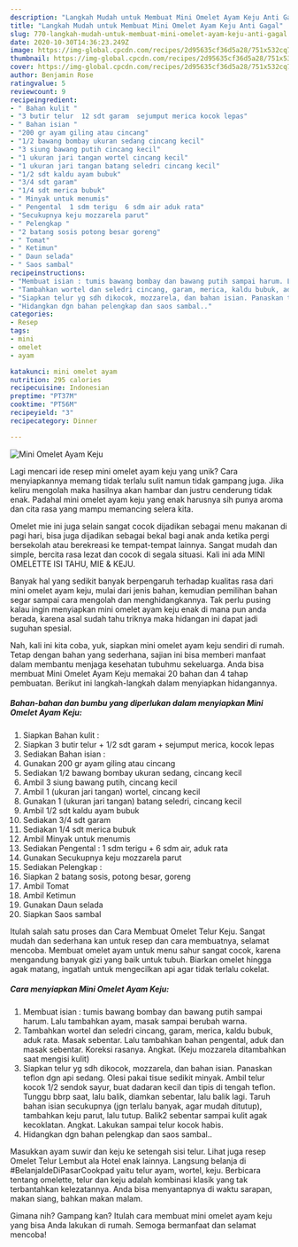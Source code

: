 ```yaml
---
description: "Langkah Mudah untuk Membuat Mini Omelet Ayam Keju Anti Gagal"
title: "Langkah Mudah untuk Membuat Mini Omelet Ayam Keju Anti Gagal"
slug: 770-langkah-mudah-untuk-membuat-mini-omelet-ayam-keju-anti-gagal
date: 2020-10-30T14:36:23.249Z
image: https://img-global.cpcdn.com/recipes/2d95635cf36d5a28/751x532cq70/mini-omelet-ayam-keju-foto-resep-utama.jpg
thumbnail: https://img-global.cpcdn.com/recipes/2d95635cf36d5a28/751x532cq70/mini-omelet-ayam-keju-foto-resep-utama.jpg
cover: https://img-global.cpcdn.com/recipes/2d95635cf36d5a28/751x532cq70/mini-omelet-ayam-keju-foto-resep-utama.jpg
author: Benjamin Rose
ratingvalue: 5
reviewcount: 9
recipeingredient:
- " Bahan kulit "
- "3 butir telur  12 sdt garam  sejumput merica kocok lepas"
- " Bahan isian "
- "200 gr ayam giling atau cincang"
- "1/2 bawang bombay ukuran sedang cincang kecil"
- "3 siung bawang putih cincang kecil"
- "1 ukuran jari tangan wortel cincang kecil"
- "1 ukuran jari tangan batang seledri cincang kecil"
- "1/2 sdt kaldu ayam bubuk"
- "3/4 sdt garam"
- "1/4 sdt merica bubuk"
- " Minyak untuk menumis"
- " Pengental  1 sdm terigu  6 sdm air aduk rata"
- "Secukupnya keju mozzarela parut"
- " Pelengkap "
- "2 batang sosis potong besar goreng"
- " Tomat"
- " Ketimun"
- " Daun selada"
- " Saos sambal"
recipeinstructions:
- "Membuat isian : tumis bawang bombay dan bawang putih sampai harum. Lalu tambahkan ayam, masak sampai berubah warna."
- "Tambahkan wortel dan seledri cincang, garam, merica, kaldu bubuk, aduk rata. Masak sebentar. Lalu tambahkan bahan pengental, aduk dan masak sebentar. Koreksi rasanya. Angkat. (Keju mozzarela ditambahkan saat mengisi kulit)"
- "Siapkan telur yg sdh dikocok, mozzarela, dan bahan isian. Panaskan teflon dgn api sedang. Olesi pakai tisue sedikit minyak. Ambil telur kocok 1/2 sendok sayur, buat dadaran kecil dan tipis di tengah teflon. Tunggu bbrp saat, lalu balik, diamkan sebentar, lalu balik lagi. Taruh bahan isian secukupnya (jgn terlalu banyak, agar mudah ditutup), tambahkan keju parut, lalu tutup. Balik2 sebentar sampai kulit agak kecoklatan. Angkat. Lakukan sampai telur kocok habis."
- "Hidangkan dgn bahan pelengkap dan saos sambal.."
categories:
- Resep
tags:
- mini
- omelet
- ayam

katakunci: mini omelet ayam 
nutrition: 295 calories
recipecuisine: Indonesian
preptime: "PT37M"
cooktime: "PT56M"
recipeyield: "3"
recipecategory: Dinner

---
```



![Mini Omelet Ayam Keju](https://img-global.cpcdn.com/recipes/2d95635cf36d5a28/751x532cq70/mini-omelet-ayam-keju-foto-resep-utama.jpg)

Lagi mencari ide resep mini omelet ayam keju yang unik? Cara menyiapkannya memang tidak terlalu sulit namun tidak gampang juga. Jika keliru mengolah maka hasilnya akan hambar dan justru cenderung tidak enak. Padahal mini omelet ayam keju yang enak harusnya sih punya aroma dan cita rasa yang mampu memancing selera kita.

Omelet mie ini juga selain sangat cocok dijadikan sebagai menu makanan di pagi hari, bisa juga dijadikan sebagai bekal bagi anak anda ketika pergi bersekolah atau berekreasi ke tempat-tempat lainnya. Sangat mudah dan simple, bercita rasa lezat dan cocok di segala situasi. Kali ini ada MINI OMELETTE ISI TAHU, MIE &amp; KEJU.

Banyak hal yang sedikit banyak berpengaruh terhadap kualitas rasa dari mini omelet ayam keju, mulai dari jenis bahan, kemudian pemilihan bahan segar sampai cara mengolah dan menghidangkannya. Tak perlu pusing kalau ingin menyiapkan mini omelet ayam keju enak di mana pun anda berada, karena asal sudah tahu triknya maka hidangan ini dapat jadi suguhan spesial.


Nah, kali ini kita coba, yuk, siapkan mini omelet ayam keju sendiri di rumah. Tetap dengan bahan yang sederhana, sajian ini bisa memberi manfaat dalam membantu menjaga kesehatan tubuhmu sekeluarga. Anda bisa membuat Mini Omelet Ayam Keju memakai 20 bahan dan 4 tahap pembuatan. Berikut ini langkah-langkah dalam menyiapkan hidangannya.

<!--inarticleads1-->

##### Bahan-bahan dan bumbu yang diperlukan dalam menyiapkan Mini Omelet Ayam Keju:

1. Siapkan  Bahan kulit :
1. Siapkan 3 butir telur + 1/2 sdt garam + sejumput merica, kocok lepas
1. Sediakan  Bahan isian :
1. Gunakan 200 gr ayam giling atau cincang
1. Sediakan 1/2 bawang bombay ukuran sedang, cincang kecil
1. Ambil 3 siung bawang putih, cincang kecil
1. Ambil 1 (ukuran jari tangan) wortel, cincang kecil
1. Gunakan 1 (ukuran jari tangan) batang seledri, cincang kecil
1. Ambil 1/2 sdt kaldu ayam bubuk
1. Sediakan 3/4 sdt garam
1. Sediakan 1/4 sdt merica bubuk
1. Ambil  Minyak untuk menumis
1. Sediakan  Pengental : 1 sdm terigu + 6 sdm air, aduk rata
1. Gunakan Secukupnya keju mozzarela parut
1. Sediakan  Pelengkap :
1. Siapkan 2 batang sosis, potong besar, goreng
1. Ambil  Tomat
1. Ambil  Ketimun
1. Gunakan  Daun selada
1. Siapkan  Saos sambal


Itulah salah satu proses dan Cara Membuat Omelet Telur Keju. Sangat mudah dan sederhana kan untuk resep dan cara membuatnya, selamat mencoba. Membuat omelet ayam untuk menu sahur sangat cocok, karena mengandung banyak gizi yang baik untuk tubuh. Biarkan omelet hingga agak matang, ingatlah untuk mengecilkan api agar tidak terlalu cokelat. 

<!--inarticleads2-->

##### Cara menyiapkan Mini Omelet Ayam Keju:

1. Membuat isian : tumis bawang bombay dan bawang putih sampai harum. Lalu tambahkan ayam, masak sampai berubah warna.
1. Tambahkan wortel dan seledri cincang, garam, merica, kaldu bubuk, aduk rata. Masak sebentar. Lalu tambahkan bahan pengental, aduk dan masak sebentar. Koreksi rasanya. Angkat. (Keju mozzarela ditambahkan saat mengisi kulit)
1. Siapkan telur yg sdh dikocok, mozzarela, dan bahan isian. Panaskan teflon dgn api sedang. Olesi pakai tisue sedikit minyak. Ambil telur kocok 1/2 sendok sayur, buat dadaran kecil dan tipis di tengah teflon. Tunggu bbrp saat, lalu balik, diamkan sebentar, lalu balik lagi. Taruh bahan isian secukupnya (jgn terlalu banyak, agar mudah ditutup), tambahkan keju parut, lalu tutup. Balik2 sebentar sampai kulit agak kecoklatan. Angkat. Lakukan sampai telur kocok habis.
1. Hidangkan dgn bahan pelengkap dan saos sambal..


Masukkan ayam suwir dan keju ke setengah sisi telur. Lihat juga resep Omelet Telur Lembut ala Hotel enak lainnya. Langsung belanja di #BelanjaIdeDiPasarCookpad yaitu telur ayam, wortel, keju. Berbicara tentang omelette, telur dan keju adalah kombinasi klasik yang tak terbantahkan kelezatannya. Anda bisa menyantapnya di waktu sarapan, makan siang, bahkan makan malam. 

Gimana nih? Gampang kan? Itulah cara membuat mini omelet ayam keju yang bisa Anda lakukan di rumah. Semoga bermanfaat dan selamat mencoba!
